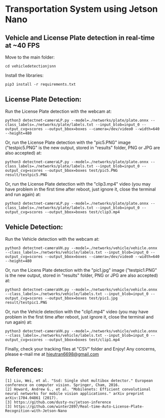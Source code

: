 # Transportation System using Jetson Nano


Vehicle and License Plate detection in real-time at ~40 FPS
-----------------

Move to the main folder:

```
cd vehicledetectionjsnn
```

Install the libraries:

```
pip3 install -r requirements.txt
```


License Plate Detection:
-----------------
Run the License Plate detection with the webcam at:

```
python3 detectnet-cameraLP.py --model=./networks/plate/plate.onnx --class_labels=./networks/plate/labels.txt --input_blob=input_0 --output_cvg=scores --output_bbox=boxes --camera=/dev/video0 --width=640  --height=480
```

Or, run the License Plate detection with the "pic5.PNG" image ("testpic5.PNG" is the new output, stored in "results" folder, PNG or JPG are also accepted) at:

```
python3 detectnet-cameraLP.py --model=./networks/plate/plate.onnx --class_labels=./networks/plate/labels.txt --input_blob=input_0 --output_cvg=scores --output_bbox=boxes test/pic5.PNG result/testpic5.PNG
```

Or, run the License Plate detection with the "clip3.mp4" video (you may have problem in the first time after reboot, just ignore it, close the terminal and run again) at:

```
python3 detectnet-cameraLP.py --model=./networks/plate/plate.onnx --class_labels=./networks/plate/labels.txt --input_blob=input_0 --output_cvg=scores --output_bbox=boxes test/clip3.mp4
```



Vehicle Detection:
-----------------
Run the Vehicle detection with the webcam at:

```
python3 detectnet-cameraVH.py --model=./networks/vehicle/vehicle.onnx --class_labels=./networks/vehicle/labels.txt --input_blob=input_0 --output_cvg=scores --output_bbox=boxes --camera=/dev/video0 --width=640  --height=480
```

Or, run the Licens Plate detection with the "pic1.jpg" image ("testpic1.PNG" is the new output, stored in "results" folder, PNG or JPG are also accepted) at:

```
python3 detectnet-cameraVH.py --model=./networks/vehicle/vehicle.onnx --class_labels=./networks/vehicle/labels.txt --input_blob=input_0 --output_cvg=scores --output_bbox=boxes test/pic1.jpg result/testpic1.PNG	
```
Or, run the Vehicle detection with the "clip1.mp4" video (you may have problem in the first time after reboot, just ignore it, close the terminal and run again) at:

```
python3 detectnet-cameraVH.py --model=./networks/vehicle/vehicle.onnx --class_labels=./networks/vehicle/labels.txt --input_blob=input_0 --output_cvg=scores --output_bbox=boxes test/clip1.mp4	
```

Finally, check your tracking files at "CSV" folder and Enjoy! 
Any concerns, please e-mail me at hieutran6698@gmail.com


References:
-----------------
```
[1] Liu, Wei, et al. "Ssd: Single shot multibox detector." European conference on computer vision. Springer, Cham, 2016.
[2] Howard, Andrew G., et al. "Mobilenets: Efficient convolutional neural networks for mobile vision applications." arXiv preprint arXiv:1704.04861 (2017).
[3] https://github.com/dusty-nv/jetson-inference
[3] https://github.com/winter2897/Real-time-Auto-License-Plate-Recognition-with-Jetson-Nano
```
